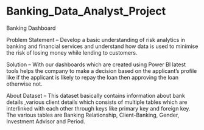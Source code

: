 # Banking_Data_Analyst_Project

Banking Dashboard

Problem Statement –
Develop a basic understanding of risk analytics in banking and financial services and understand how data is used to minimise the risk of losing money while lending to customers.


Solution – 
With our dashboards which are created using Power BI latest tools helps the company to make a decision based on the applicant’s profile like if the applicant is likely to repay the loan then approving the loan otherwise not.


About Dataset – 
This dataset basically contains information about bank details ,various client details which consists of multiple tables which are interlinked with each other through keys like primary key and foreign key.
The various tables are Banking Relationship, Client-Banking, Gender, Investment Advisor and Period.
